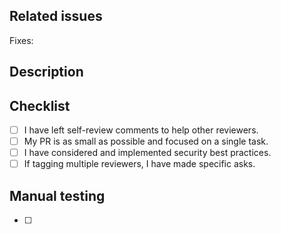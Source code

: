 ## Related issues

Fixes: <!-- One or more issue numbers. THIS SHOULD ONLY BE ONE ISSUE UNLESS THERE ARE DUPLICATES. -->

## Description

<!-- Please include a summary of the change. Please also include relevant motivation and context. -->

## Checklist
<!-- Before removing WIP label, check all boxes below. -->

- [ ] I have left self-review comments to help other reviewers.
- [ ] My PR is as small as possible and focused on a single task.
- [ ] I have considered and implemented security best practices.
- [ ] If tagging multiple reviewers, I have made specific asks.

## Manual testing
<!-- Before requesting reviews, check all boxes below. -->

- [ ] <!-- List all the verification steps you'll perform here (at least one) -->

